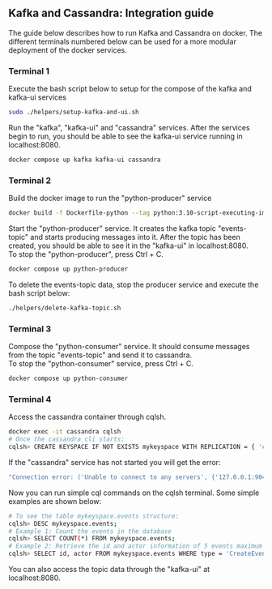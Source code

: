 ## Kafka and Cassandra: Integration guide

The guide below describes how to run Kafka and Cassandra on docker. The different terminals numbered below can be used for a more modular deployment of the docker services.


### Terminal 1
Execute the bash script below to setup for the compose of the kafka and kafka-ui services
```sh
sudo ./helpers/setup-kafka-and-ui.sh
```

Run the "kafka", "kafka-ui" and "cassandra" services. After the services begin to run, you should be able to see the kafka-ui service running in localhost:8080. 
```sh
docker compose up kafka kafka-ui cassandra
```
### Terminal 2
Build the docker image to run the "python-producer" service
```sh
docker build -f Dockerfile-python --tag python:3.10-script-executing-image .
```
Start the "python-producer" service. It creates the kafka topic "events-topic" and starts producing messages into it. After the topic has been created, you should be able to see it in the "kafka-ui" in localhost:8080. <br>
To stop the "python-producer", press Ctrl + C.

```sh
docker compose up python-producer 
```

To delete the events-topic data, stop the producer service and execute the bash script below:
```sh
./helpers/delete-kafka-topic.sh
```

### Terminal 3
Compose the "python-consumer" service. It should consume messages from the topic "events-topic" and send it to cassandra.<br>
To stop the "python-consumer" service, press Ctrl + C.
```sh
docker compose up python-consumer 
```

### Terminal 4
Access the cassandra container through cqlsh. 
 
```sh
docker exec -it cassandra cqlsh
# Once the cassandra cli starts:
cqlsh> CREATE KEYSPACE IF NOT EXISTS mykeyspace WITH REPLICATION = { 'class' : 'NetworkTopologyStrategy'};
```

If the "cassandra" service has not started you will get the error: 
```sh
"Connection error: ('Unable to connect to any servers', {'127.0.0.1:9042': ConnectionRefusedError(111, "Tried connecting to [('127.0.0.1', 9042)]. Last error: Connection refused")})"
```

Now you can run simple cql commands on the cqlsh terminal. Some simple examples are shown below:
```sh
# To see the table mykeyspace.events structure:
cqlsh> DESC mykeyspace.events;
# Example 1: Count the events in the database
cqlsh> SELECT COUNT(*) FROM mykeyspace.events;
# Example 2: Retrieve the id and actor information of 5 events maximum of type CreateEvent:
cqlsh> SELECT id, actor FROM mykeyspace.events WHERE type = 'CreateEvent' LIMIT 5 ALLOW FILTERING;

```

You can also access the topic data through the "kafka-ui" at localhost:8080.

